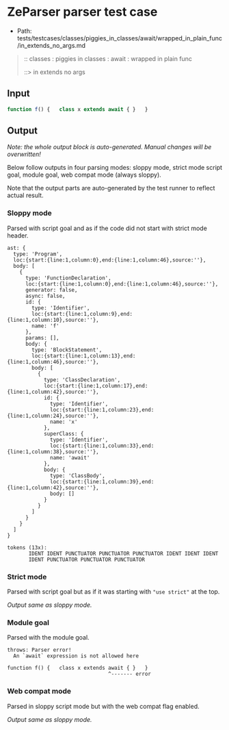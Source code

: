 # ZeParser parser test case

- Path: tests/testcases/classes/piggies_in_classes/await/wrapped_in_plain_func/in_extends_no_args.md

> :: classes : piggies in classes : await : wrapped in plain func
>
> ::> in extends no args

## Input

`````js
function f() {   class x extends await { }   }
`````

## Output

_Note: the whole output block is auto-generated. Manual changes will be overwritten!_

Below follow outputs in four parsing modes: sloppy mode, strict mode script goal, module goal, web compat mode (always sloppy).

Note that the output parts are auto-generated by the test runner to reflect actual result.

### Sloppy mode

Parsed with script goal and as if the code did not start with strict mode header.

`````
ast: {
  type: 'Program',
  loc:{start:{line:1,column:0},end:{line:1,column:46},source:''},
  body: [
    {
      type: 'FunctionDeclaration',
      loc:{start:{line:1,column:0},end:{line:1,column:46},source:''},
      generator: false,
      async: false,
      id: {
        type: 'Identifier',
        loc:{start:{line:1,column:9},end:{line:1,column:10},source:''},
        name: 'f'
      },
      params: [],
      body: {
        type: 'BlockStatement',
        loc:{start:{line:1,column:13},end:{line:1,column:46},source:''},
        body: [
          {
            type: 'ClassDeclaration',
            loc:{start:{line:1,column:17},end:{line:1,column:42},source:''},
            id: {
              type: 'Identifier',
              loc:{start:{line:1,column:23},end:{line:1,column:24},source:''},
              name: 'x'
            },
            superClass: {
              type: 'Identifier',
              loc:{start:{line:1,column:33},end:{line:1,column:38},source:''},
              name: 'await'
            },
            body: {
              type: 'ClassBody',
              loc:{start:{line:1,column:39},end:{line:1,column:42},source:''},
              body: []
            }
          }
        ]
      }
    }
  ]
}

tokens (13x):
       IDENT IDENT PUNCTUATOR PUNCTUATOR PUNCTUATOR IDENT IDENT IDENT
       IDENT PUNCTUATOR PUNCTUATOR PUNCTUATOR
`````

### Strict mode

Parsed with script goal but as if it was starting with `"use strict"` at the top.

_Output same as sloppy mode._

### Module goal

Parsed with the module goal.

`````
throws: Parser error!
  An `await` expression is not allowed here

function f() {   class x extends await { }   }
                                 ^------- error
`````


### Web compat mode

Parsed in sloppy script mode but with the web compat flag enabled.

_Output same as sloppy mode._

